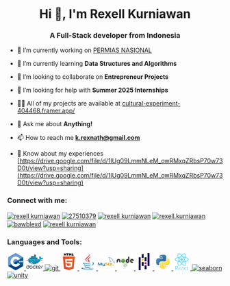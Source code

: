 <h1 align="center">Hi 👋, I'm Rexell Kurniawan</h1>
<h3 align="center">A Full-Stack developer from Indonesia</h3>

- 🔭 I’m currently working on [PERMIAS NASIONAL](https://www.permiasnasional.com/)

- 🌱 I’m currently learning **Data Structures and Algorithms**

- 👯 I’m looking to collaborate on **Entrepreneur Projects**

- 🤝 I’m looking for help with **Summer 2025 Internships**

- 👨‍💻 All of my projects are available at [cultural-experiment-404468.framer.app/](cultural-experiment-404468.framer.app/)

- 💬 Ask me about **Anything!**

- 📫 How to reach me **k.rexnath@gmail.com**

- 📄 Know about my experiences [https://drive.google.com/file/d/1IUg09LmmNLeM_owRMxqZRbsP70w73D0t/view?usp=sharing](https://drive.google.com/file/d/1IUg09LmmNLeM_owRMxqZRbsP70w73D0t/view?usp=sharing)

<h3 align="left">Connect with me:</h3>
<p align="left">
<a href="https://linkedin.com/in/rexell kurniawan" target="blank"><img align="center" src="https://raw.githubusercontent.com/rahuldkjain/github-profile-readme-generator/master/src/images/icons/Social/linked-in-alt.svg" alt="rexell kurniawan" height="30" width="40" /></a>
<a href="https://stackoverflow.com/users/27510379" target="blank"><img align="center" src="https://raw.githubusercontent.com/rahuldkjain/github-profile-readme-generator/master/src/images/icons/Social/stack-overflow.svg" alt="27510379" height="30" width="40" /></a>
<a href="https://fb.com/rexell kurniawan" target="blank"><img align="center" src="https://raw.githubusercontent.com/rahuldkjain/github-profile-readme-generator/master/src/images/icons/Social/facebook.svg" alt="rexell kurniawan" height="30" width="40" /></a>
<a href="https://instagram.com/rexell.kurniawan" target="blank"><img align="center" src="https://raw.githubusercontent.com/rahuldkjain/github-profile-readme-generator/master/src/images/icons/Social/instagram.svg" alt="rexell.kurniawan" height="30" width="40" /></a>
<a href="https://www.youtube.com/c/bawblexd" target="blank"><img align="center" src="https://raw.githubusercontent.com/rahuldkjain/github-profile-readme-generator/master/src/images/icons/Social/youtube.svg" alt="bawblexd" height="30" width="40" /></a>
<a href="https://www.leetcode.com/rexell kurniawan" target="blank"><img align="center" src="https://raw.githubusercontent.com/rahuldkjain/github-profile-readme-generator/master/src/images/icons/Social/leet-code.svg" alt="rexell kurniawan" height="30" width="40" /></a>
</p>

<h3 align="left">Languages and Tools:</h3>
<p align="left"> <a href="https://www.w3schools.com/cpp/" target="_blank" rel="noreferrer"> <img src="https://raw.githubusercontent.com/devicons/devicon/master/icons/cplusplus/cplusplus-original.svg" alt="cplusplus" width="40" height="40"/> </a> <a href="https://www.docker.com/" target="_blank" rel="noreferrer"> <img src="https://raw.githubusercontent.com/devicons/devicon/master/icons/docker/docker-original-wordmark.svg" alt="docker" width="40" height="40"/> </a> <a href="https://git-scm.com/" target="_blank" rel="noreferrer"> <img src="https://www.vectorlogo.zone/logos/git-scm/git-scm-icon.svg" alt="git" width="40" height="40"/> </a> <a href="https://www.w3.org/html/" target="_blank" rel="noreferrer"> <img src="https://raw.githubusercontent.com/devicons/devicon/master/icons/html5/html5-original-wordmark.svg" alt="html5" width="40" height="40"/> </a> <a href="https://www.java.com" target="_blank" rel="noreferrer"> <img src="https://raw.githubusercontent.com/devicons/devicon/master/icons/java/java-original.svg" alt="java" width="40" height="40"/> </a> <a href="https://www.mysql.com/" target="_blank" rel="noreferrer"> <img src="https://raw.githubusercontent.com/devicons/devicon/master/icons/mysql/mysql-original-wordmark.svg" alt="mysql" width="40" height="40"/> </a> <a href="https://nodejs.org" target="_blank" rel="noreferrer"> <img src="https://raw.githubusercontent.com/devicons/devicon/master/icons/nodejs/nodejs-original-wordmark.svg" alt="nodejs" width="40" height="40"/> </a> <a href="https://pandas.pydata.org/" target="_blank" rel="noreferrer"> <img src="https://raw.githubusercontent.com/devicons/devicon/2ae2a900d2f041da66e950e4d48052658d850630/icons/pandas/pandas-original.svg" alt="pandas" width="40" height="40"/> </a> <a href="https://www.python.org" target="_blank" rel="noreferrer"> <img src="https://raw.githubusercontent.com/devicons/devicon/master/icons/python/python-original.svg" alt="python" width="40" height="40"/> </a> <a href="https://reactjs.org/" target="_blank" rel="noreferrer"> <img src="https://raw.githubusercontent.com/devicons/devicon/master/icons/react/react-original-wordmark.svg" alt="react" width="40" height="40"/> </a> <a href="https://seaborn.pydata.org/" target="_blank" rel="noreferrer"> <img src="https://seaborn.pydata.org/_images/logo-mark-lightbg.svg" alt="seaborn" width="40" height="40"/> </a> <a href="https://unity.com/" target="_blank" rel="noreferrer"> <img src="https://www.vectorlogo.zone/logos/unity3d/unity3d-icon.svg" alt="unity" width="40" height="40"/> </a> </p>
